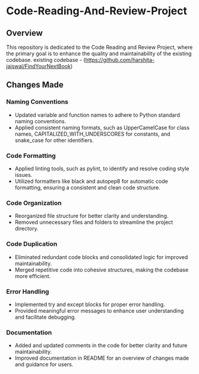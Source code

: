 # Code-Reading-And-Review-Project

## Overview

This repository is dedicated to the Code Reading and Review Project, where the primary goal is to enhance the quality and maintainability of the existing codebase.
existing codebase - (https://github.com/harshita-jaiswal/FindYourNextBook)

## Changes Made

### Naming Conventions
- Updated variable and function names to adhere to Python standard naming conventions.
- Applied consistent naming formats, such as UpperCamelCase for class names, CAPITALIZED_WITH_UNDERSCORES for constants, and snake_case for other identifiers.

### Code Formatting
- Applied linting tools, such as pylint, to identify and resolve coding style issues.
- Utilized formatters like black and autopep8 for automatic code formatting, ensuring a consistent and clean code structure.

### Code Organization
- Reorganized file structure for better clarity and understanding.
- Removed unnecessary files and folders to streamline the project directory.

### Code Duplication
- Eliminated redundant code blocks and consolidated logic for improved maintainability.
- Merged repetitive code into cohesive structures, making the codebase more efficient.

### Error Handling
- Implemented try and except blocks for proper error handling.
- Provided meaningful error messages to enhance user understanding and facilitate debugging.

### Documentation
- Added and updated comments in the code for better clarity and future maintainability.
- Improved documentation in README for an overview of changes made and guidance for users.


